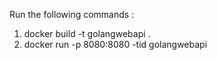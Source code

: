 Run the following commands :

1. docker build -t golangwebapi .
2. docker run -p 8080:8080 -tid golangwebapi